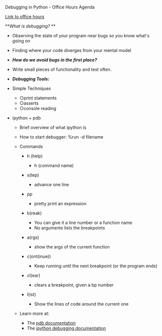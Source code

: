 Debugging in Python - Office Hours Agenda

[Link to office hours](https://plus.google.com/u/0/events/ch268rqdktqap2nmscimptpruv8?authkey=COe44vLPzoehaA)

**_What is debugging?_ **

- Observing the state of your program near bugs so you know what's going on
- Finding where your code diverges from your mental model
- **_How do we avoid bugs in the first place?_**
- Write small pieces of functionality and test often.
- **_Debugging Tools_:**

- Simple Techniques
    - ○print statements
    - ○asserts
    - ○console reading

- ipython + pdb
    - Brief overview of what ipython is
    - How to start debugger: %run -d filename
    - Commands
        - h (help)
            - h (command name)

        - s(tep)
            - advance one line

        - pp
            - pretty print an expression

        - b(reak)
            - You can give it a line number or a function name
            - No arguments lists the breakpoints

        - a(rgs)
            - show the args of the current function

        - c(ont(inue))
            - Keep running until the next breakpoint (or the program ends)

        - cl(ear)
            - clears a breakpoint, given a bp number

        - l(ist)
            - Show the lines of code around the current one

    - Learn more at:
        - The [pdb documentation](https://docs.python.org/2/library/pdb.html)
        - The [ipython debugging documentation](http://ipython.org/ipython-doc/1/interactive/tutorial.html#debugging)
